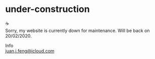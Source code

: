 # under-construction

:coffee:
<br>Sorry, my website is currently down for maintenance. Will be back on 20/02/2020.

Info
<br>juan.j.feng@icloud.com
